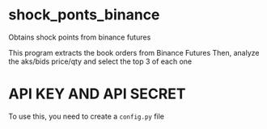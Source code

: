 # shock_ponts_binance
Obtains shock points from binance futures

This program extracts the book orders from Binance Futures
Then, analyze the aks/bids price/qty and select the top 3 of each one

# API KEY AND API SECRET
To use this, you need to create a `config.py` file
